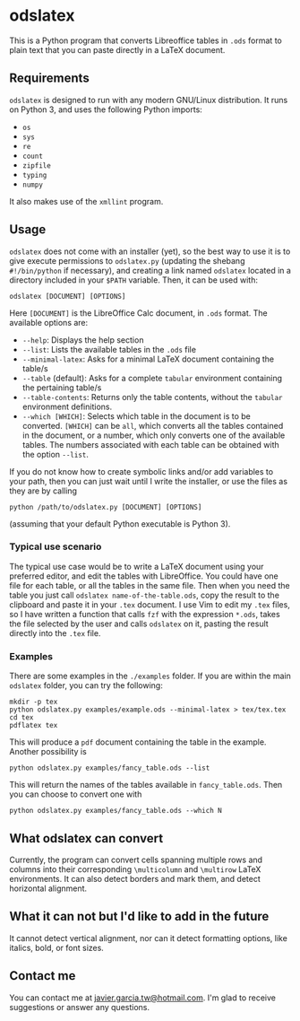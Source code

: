# odslatex
This is a Python program that converts Libreoffice tables in `.ods` format to plain text that you can paste directly in a LaTeX document.

## Requirements
`odslatex` is designed to run with any modern GNU/Linux distribution. It runs on Python 3, and uses the following Python imports:
* `os`
* `sys`
* `re`
* `count`
* `zipfile`
* `typing`
* `numpy`

It also makes use of the `xmllint` program.

## Usage
`odslatex` does not come with an installer (yet), so the best way to use it is to give execute permissions to `odslatex.py` (updating the shebang `#!/bin/python` if necessary), and creating a link named `odslatex` located in a directory included in your `$PATH` variable. Then, it can be used with:
```
odslatex [DOCUMENT] [OPTIONS]
```
Here `[DOCUMENT]` is the LibreOffice Calc document, in `.ods` format.
The available options are:
* `--help`: Displays the help section
* `--list`: Lists the available tables in the `.ods` file
* `--minimal-latex`: Asks for a minimal LaTeX document containing the table/s
* `--table` (default): Asks for a complete `tabular` environment containing the pertaining table/s
* `--table-contents`: Returns only the table contents, without the `tabular` environment definitions.
* `--which [WHICH]`: Selects which table in the document is to be converted. `[WHICH]` can be `all`, which converts all the tables contained in the document, or a number, which only converts one of the available tables. The numbers associated with each table can be obtained with the option `--list`.

If you do not know how to create symbolic links and/or add variables to your path, then you can just wait until I write the installer, or use the files as they are by calling 
```
python /path/to/odslatex.py [DOCUMENT] [OPTIONS]
```
(assuming that your default Python executable is Python 3).

### Typical use scenario
The typical use case would be to write a LaTeX document using your preferred editor, and edit the tables with LibreOffice. You could have one file for each table, or all the tables in the same file. Then when you need the table you just call `odslatex name-of-the-table.ods`, copy the result to the clipboard and paste it in your `.tex` document.
I use Vim to edit my `.tex` files, so I have written a function that calls `fzf` with the expression `*.ods`, takes the file selected by the user and calls `odslatex` on it, pasting the result directly into the `.tex` file.

### Examples
There are some examples in the `./examples` folder. If you are within the main `odslatex` folder, you can try the following:
```
mkdir -p tex
python odslatex.py examples/example.ods --minimal-latex > tex/tex.tex
cd tex
pdflatex tex
```
This will produce a `pdf` document containing the table in the example. Another possibility is
```
python odslatex.py examples/fancy_table.ods --list
```
This will return the names of the tables available in `fancy_table.ods`.
Then you can choose to convert one with
```
python odslatex.py examples/fancy_table.ods --which N
```

## What odslatex can convert
Currently, the program can convert cells spanning multiple rows and columns into their corresponding `\multicolumn` and `\multirow` LaTeX environments. It can also detect borders and mark them, and detect horizontal alignment.

## What it can not but I'd like to add in the future
It cannot detect vertical alignment, nor can it detect formatting options, like italics, bold, or font sizes.

## Contact me
You can contact me at <javier.garcia.tw@hotmail.com>. I'm glad to receive suggestions or answer any questions.
